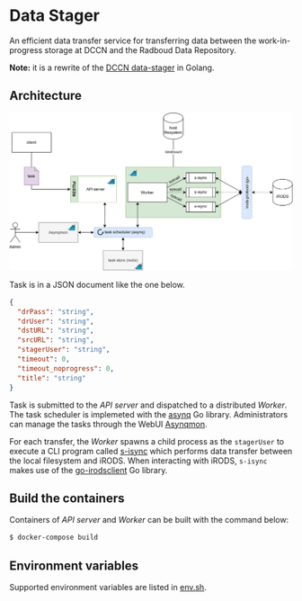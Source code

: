 # Data Stager

An efficient data transfer service for transferring data between the work-in-progress storage at DCCN and the Radboud Data Repository.

__Note:__ it is a rewrite of the [DCCN data-stager](https://github.com/Donders-Institute/data-stager) in Golang.

## Architecture

![architecture](architecture.svg "architecture")

Task is in a JSON document like the one below.

```json
{
  "drPass": "string",
  "drUser": "string",
  "dstURL": "string",
  "srcURL": "string",
  "stagerUser": "string",
  "timeout": 0,
  "timeout_noprogress": 0,
  "title": "string"
}
```

Task is submitted to the _API server_ and dispatched to a distributed _Worker_.  The task scheduler is implemeted with the [asynq](https://github.com/hibiken/asynq) Go library.  Administrators can manage the tasks through the WebUI [Asynqmon](https://github.com/hibiken/asynqmon).

For each transfer, the _Worker_ spawns a child process as the `stagerUser` to execute a CLI program called [s-isync](internal/s-isync) which performs data transfer between the local filesystem and iRODS.  When interacting with iRODS, `s-isync` makes use of the [go-irodsclient](https://github.com/cyverse/go-irodsclient) Go library.

## Build the containers

Containers of _API server_ and _Worker_ can be built with the command below:

```bash
$ docker-compose build
```

## Environment variables

Supported environment variables are listed in [env.sh](env.sh).